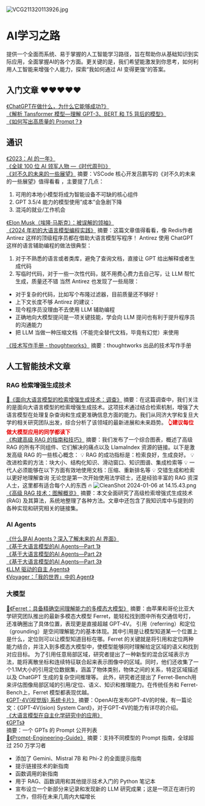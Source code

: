 ![VCG211320113926.jpg](https://raw.gitcode.com/lovinpanda/TheRoadtoAI/attachment/uploads/3893d4d3-dbf5-4983-8cf1-e0973b16cdaa/VCG211320113926.jpg 'VCG211320113926.jpg')

# AI学习之路

提供一个全面而系统、易于掌握的人工智能学习路径，旨在帮助你从基础知识到实际应用，全面掌握AI的各个方面。更关键的是，我们希望能激发到你思考，如何利用人工智能来增强个人能力，探索“我如何通过 AI 变得更强”的答案。<br>

## 入门文章  ❤️❤️❤️❤️❤️
[《ChatGPT在做什么，为什么它能够成功?》](https://gitcode.com/lovinpanda/TheRoadtoAI/blob/main/ChatGPT%E5%9C%A8%E5%81%9A%E4%BB%80%E4%B9%88-%E4%B8%BA%E4%BB%80%E4%B9%88%E5%AE%83%E8%83%BD%E5%A4%9F%E6%88%90%E5%8A%9F.md)<br>
[《解析 Tansformer 模型—理解 GPT-3、BERT 和 T5 背后的模型》](https://gitcode.com/lovinpanda/TheRoadtoAI/blob/main/%E8%A7%A3%E6%9E%90Tansformer%E6%A8%A1%E5%9E%8B-%E7%90%86%E8%A7%A3GPT-3%E5%92%8CBERT%E5%92%8CT5%E8%83%8C%E5%90%8E%E7%9A%84%E6%A8%A1%E5%9E%8B.md)<br>
[《如何写出高质量的 Prompt？》](https://gitcode.com/lovinpanda/TheRoadtoAI/blob/main/%E5%A6%82%E4%BD%95%E5%86%99%E5%87%BA%E9%AB%98%E8%B4%A8%E9%87%8F%E7%9A%84Prompt.md)

## 通识
[《2023：AI 的一年》](https://gitcode.com/lovinpanda/TheRoadtoAI/blob/main/2023_AI%E7%9A%84%E4%B8%80%E5%B9%B4.md)<br>
[《全球 100 位 AI 领军人物 —《时代周刊》》](https://gitcode.com/lovinpanda/TheRoadtoAI/blob/main/%E5%85%A8%E7%90%83100%E4%BD%8DAI%E9%A2%86%E5%86%9B%E4%BA%BA%E7%89%A9.md)<br>
[《对不久的未来的一些展望》](https://gitcode.com/lovinpanda/TheRoadtoAI/blob/main/%E5%AF%B9%E4%B8%8D%E4%B9%85%E7%9A%84%E6%9C%AA%E6%9D%A5%E7%9A%84%E4%B8%80%E4%BA%9B%E5%B1%95%E6%9C%9B.md)
摘要：VSCode 核心开发吕鹏写的《对不久的未来的一些展望》值得看看 ，主要提了几点：
1. 可用的本地小模型将成为智能设备不可缺的核心组件
2. GPT 3.5/4 能力的模型使用”成本”会急剧下降
3. 混沌的就业/工作机会<br>

[《Elon Musk（埃隆·马斯克）：被误解的领袖》](https://gitcode.com/lovinpanda/TheRoadtoAI/blob/main/ElonMusk-%E8%A2%AB%E8%AF%AF%E8%A7%A3%E7%9A%84%E9%A2%86%E8%A2%96.md)<br>
[《2024 年初的大语言模型编程实践》](https://gitcode.com/lovinpanda/TheRoadtoAI/blob/main/2024%E5%B9%B4%E5%88%9D%E7%9A%84%E5%A4%A7%E8%AF%AD%E8%A8%80%E6%A8%A1%E5%9E%8B%E7%BC%96%E7%A8%8B%E5%AE%9E%E8%B7%B5.md)
摘要：这篇文章值得看看，像 Redis作者 Antirez 这样的顶级程序员都在借助大语言模型写程序！
Antirez 使用 ChatGPT 这样的语言辅助编程的做法很典型：
1. 对于不熟悉的语言或者类库，避免了查询文档，直接让 GPT 给出解释或者生成代码
2. 写临时代码，对于一些一次性代码，就不用费心费力去自己写，让 LLM 帮忙生成，质量还不错
当然 Antirez 也发现了一些局限：
- 对于复杂的代码，比如写个布隆过滤器，目前质量还不够好！
- 上下文长度不够
Antirez 的建议：
- 现今程序员没理由不去使用 LLM 辅助编程
- 正确地向大模型提问是一项关键技能，学会向 LLM 提问也有利于提升程序员的沟通能力
- 把 LLM 当做一种压缩文档（不能完全替代文档，毕竟有幻觉）来使用<br>

[《技术写作手册 - thoughtworks》](https://gitcode.com/lovinpanda/TheRoadtoAI/blob/main/%E6%8A%80%E6%9C%AF%E5%86%99%E4%BD%9C%E6%89%8B%E5%86%8C-Thoughtworks.pdf)
摘要：thoughtworks 出品的技术写作手册

## 人工智能技术文章

### RAG 检索增强生成技术

[🌟《面向大语言模型的检索增强生成技术：调查》](https://gitcode.com/lovinpanda/TheRoadtoAI/blob/main/%E5%A4%A7%E5%9E%8B%E8%AF%AD%E8%A8%80%E6%A8%A1%E5%9E%8B%E7%9A%84%E6%A3%80%E7%B4%A2%E5%A2%9E%E5%BC%BA%E7%94%9F%E6%88%90.md)
摘要：在这篇调查中，我们关注的是面向大语言模型的检索增强生成技术。这项技术通过结合检索机制，增强了大语言模型在处理复杂查询和生成更准确信息方面的能力。我们从同济大学和复旦大学的相关研究团队出发，综合分析了该领域的最新进展和未来趋势。
<span style="color:#e60000;">**👆建议每位做大模型应用的同学都读下**</span><br>
[《构建高级 RAG 的指南和技巧》](https://gitcode.com/lovinpanda/TheRoadtoAI/blob/main/%E6%9E%84%E5%BB%BA%E9%AB%98%E7%BA%A7RAG%E7%9A%84%E6%8C%87%E5%8D%97%E5%92%8C%E6%8A%80%E5%B7%A7.md)
摘要：我们发布了一个综合图表，概述了高级 RAG 的所有不同组件、它们解决的痛点以及 LlamaIndex 资源的链接。以下是激发高级 RAG 的一些核心概念：
 💡 RAG 的成功指标是：检索良好，生成良好。
 💡 改进检索的方法：块大小、结构化知识、滑动窗口、知识图谱、集成检索等
 💡 一代人必须能够在以下方面有效地使用文档：压缩、重新排名等
 💡 交错生成和检索以更好地理解查询
无论您是第一次开始使用法学硕士，还是经验丰富的 RAG 资深人士，这里都有适合每个人的东西 🔥 
![CleanShot 2024-01-06 at 14.15.43.png](https://raw.gitcode.com/lovinpanda/TheRoadtoAI/attachment/uploads/42933c05-b94c-4ef8-9375-65b1ea332fc5/CleanShot_2024-01-06_at_14.15.43.png 'CleanShot 2024-01-06 at 14.15.43.png')<br>
[《高级 RAG 技术：图解概览》](https://gitcode.com/lovinpanda/TheRoadtoAI/blob/main/%E9%AB%98%E7%BA%A7RAG%E6%8A%80%E6%9C%AF%E5%9B%BE%E8%A7%A3%E6%A6%82%E8%A7%88.md)
摘要：本文全面研究了高级检索增强式生成技术 (RAG) 及其算法，系统地整理了各种方法。文章中还包含了我知识库中与提到的各种实现和研究相关的链接集。

### AI Agents 
[《什么是AI Agents？深入了解未来的 AI 界面》](https://gitcode.com/lovinpanda/TheRoadtoAI/blob/main/%E4%BB%80%E4%B9%88%E6%98%AFAI_agent.md)<br>
[《基于大语言模型的AI Agents—Part 1》](https://gitcode.com/lovinpanda/TheRoadtoAI/blob/main/%E5%9F%BA%E4%BA%8E%E5%A4%A7%E8%AF%AD%E8%A8%80%E6%A8%A1%E5%9E%8B%E7%9A%84AI_Agents_Part1.md)<br>
[《基于大语言模型的AI Agents—Part 2》](https://gitcode.com/lovinpanda/TheRoadtoAI/blob/main/%E5%9F%BA%E4%BA%8E%E5%A4%A7%E8%AF%AD%E8%A8%80%E6%A8%A1%E5%9E%8B%E7%9A%84AI_Agents_Part2.md)<br>
[《基于大语言模型的AI Agents—Part 3》](https://gitcode.com/lovinpanda/TheRoadtoAI/blob/main/%E5%9F%BA%E4%BA%8E%E5%A4%A7%E8%AF%AD%E8%A8%80%E6%A8%A1%E5%9E%8B%E7%9A%84AI_Agents_Part3.md)<br>
[《LLM 驱动的自主 Agents》](https://gitcode.com/lovinpanda/TheRoadtoAI/blob/main/LLM%E9%A9%B1%E5%8A%A8%E7%9A%84%E8%87%AA%E4%B8%BBAgents.md)<br>
[《Voyager：「我的世界」中的 Agent》](https://gitcode.com/lovinpanda/TheRoadtoAI/blob/main/%E6%88%91%E7%9A%84%E4%B8%96%E7%95%8C%E4%B8%AD%E7%9A%84Agent.md)<br>

### 大模型
[🍑《Ferret：具备精确空间理解能力的多模态大模型》](https://gitcode.com/lovinpanda/TheRoadtoAI/blob/main/Ferret-%E5%85%B7%E5%A4%87%E7%B2%BE%E7%A1%AE%E7%A9%BA%E9%97%B4%E7%90%86%E8%A7%A3%E8%83%BD%E5%8A%9B%E7%9A%84%E5%A4%9A%E6%A8%A1%E6%80%81%E5%A4%A7%E6%A8%A1%E5%9E%8B.md)
摘要：由苹果和哥伦比亚大学研究团队推出的最新多模态大模型 Ferret，能轻松找到图中所有交通信号灯，还准确圈出了具体位置，表现更是直接超越 GPT-4V。
引用（referring）和定位（grounding）是空间理解能力的基本体现。其中引用是让模型知道某一个位置上是什么，定位则可以让模型知道目标在哪。Ferret 的关键就是将引用和定位两种能力结合，并注入到多模态大模型中，使模型能够同时理解给定区域的语义和找到对应目标。
为了引用任意局部区域，研究者提出了一种新型的混合区域表示方法，能将离散坐标和连续特征联合起来表示图像中的区域。同时，他们还收集了一个1.1M大小的引用定位数据集，涵盖了物体类别，物体之间的关系，特定区域描述以及 ChatGPT 生成的复杂空间推理等。
此外，研究者还提出了 Ferret-Bench用来评估图像局部区域的引用/定位、语义、知识和推理能力。在传统任务和 Ferret-Bench上，Ferret 模型都表现优越。<br>
[《GPT-4V(视觉版) 系统卡片》](https://gitcode.com/lovinpanda/TheRoadtoAI/blob/main/GPT-4V%E8%A7%86%E8%A7%89%E7%89%88%E7%B3%BB%E7%BB%9F%E5%8D%A1%E7%89%87.md)
摘要：OpenAI在发布GPT-4V的时候，有一篇论文：《GPT-4V(ision) System Card》，对于GPT-4V的能力有详尽的介绍。<br>
[《大语言模型在自主化学研究中的应用》](https://gitcode.com/lovinpanda/TheRoadtoAI/blob/main/%E5%A4%A7%E8%AF%AD%E8%A8%80%E6%A8%A1%E5%9E%8B%E5%9C%A8%E8%87%AA%E4%B8%BB%E5%8C%96%E5%AD%A6%E7%A0%94%E7%A9%B6%E4%B8%AD%E7%9A%84%E5%BA%94%E7%94%A8.md)<br>
[《GPTs》](https://gitcode.com/linexjlin/GPTs/overview)	
摘要：一个 GPTs 的 Prompt 公开列表<br>
[🍋《Prompt-Engineering-Guide》](https://gitcode.com/dair-ai/Prompt-Engineering-Guide/overview)
摘要：支持不同模型的 Prompt 指南，全球超过 250 万学习者
- 添加了 Gemini、Mistral 7B 和 Phi-2 的全面提示指南
- 提示链接技术的新指南
- 函数调用的新指南
- 用于 RAG、函数调用和其他提示技术入门的 Python 笔记本
- 宣布设立一个新部分来记录和发现新的 LLM 研究成果；这是一项正在进行的工作，但将在未来几周内大幅增长
